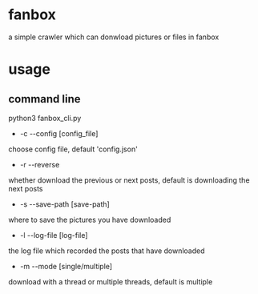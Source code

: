 # fanbox
a simple crawler which can donwload pictures or files in fanbox

# usage
## command line
python3 fanbox_cli.py

- -c --config [config_file]

choose config file, default 'config.json'

- -r --reverse                

whether download the previous or next posts, default is downloading the next posts

- -s --save-path [save-path]  

where to save the pictures you have downloaded

- -l --log-file [log-file]    

the log file which recorded the posts that have downloaded

- -m --mode [single/multiple]

download with a thread or multiple threads, default is multiple